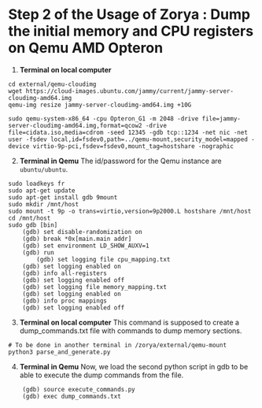 # Step 2 of the Usage of Zorya : Dump the initial memory and CPU registers on Qemu AMD Opteron

1. **Terminal on local computer**
```
cd external/qemu-cloudimg
wget https://cloud-images.ubuntu.com/jammy/current/jammy-server-cloudimg-amd64.img
qemu-img resize jammy-server-cloudimg-amd64.img +10G

sudo qemu-system-x86_64 -cpu Opteron_G1 -m 2048 -drive file=jammy-server-cloudimg-amd64.img,format=qcow2 -drive file=cidata.iso,media=cdrom -seed 12345 -gdb tcp::1234 -net nic -net user -fsdev local,id=fsdev0,path=../qemu-mount,security_model=mapped -device virtio-9p-pci,fsdev=fsdev0,mount_tag=hostshare -nographic
```
2. **Terminal in Qemu**
The id/password for the Qemu instance are ```ubuntu/ubuntu```.
```
sudo loadkeys fr
sudo apt-get update 
sudo apt-get install gdb 9mount
sudo mkdir /mnt/host
sudo mount -t 9p -o trans=virtio,version=9p2000.L hostshare /mnt/host
cd /mnt/host
sudo gdb [bin]
	(gdb) set disable-randomization on
	(gdb) break *0x[main.main addr]
	(gdb) set environment LD_SHOW_AUXV=1 
	(gdb) run
    	(gdb) set logging file cpu_mapping.txt
	(gdb) set logging enabled on
	(gdb) info all-registers
	(gdb) set logging enabled off
	(gdb) set logging file memory_mapping.txt
	(gdb) set logging enabled on
	(gdb) info proc mappings
	(gdb) set logging enabled off
```
3. **Terminal on local computer**
This command is supposed to create a dump_commands.txt file with commands to dump memory sections.
```
# To be done in another terminal in /zorya/external/qemu-mount
python3 parse_and_generate.py
```
4. **Terminal in Qemu**
Now, we load the second python script in gdb to be able to execute the dump commands from the file.
```
    (gdb) source execute_commands.py
    (gdb) exec dump_commands.txt 
```
